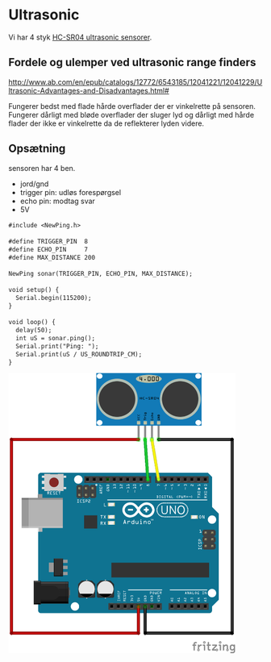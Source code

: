 # Ultrasonic
Vi har 4 styk [HC-SR04 ultrasonic sensorer](https://www.amazon.com/SainSmart-HC-SR04-Ranging-Detector-Distance/dp/B004U8TOE6).

## Fordele og ulemper ved ultrasonic range finders
http://www.ab.com/en/epub/catalogs/12772/6543185/12041221/12041229/Ultrasonic-Advantages-and-Disadvantages.html#

Fungerer bedst med flade hårde overflader der er vinkelrette på sensoren.
Fungerer dårligt med bløde overflader der sluger lyd og dårligt med hårde flader der ikke er vinkelrette da de reflekterer lyden videre.

## Opsætning
sensoren har 4 ben.

* jord/gnd
* trigger pin: udløs forespørgsel
* echo pin: modtag svar
* 5V

```
#include <NewPing.h>
 
#define TRIGGER_PIN  8
#define ECHO_PIN     7
#define MAX_DISTANCE 200
 
NewPing sonar(TRIGGER_PIN, ECHO_PIN, MAX_DISTANCE);

void setup() {
  Serial.begin(115200);
}
 
void loop() {
  delay(50);
  int uS = sonar.ping();
  Serial.print("Ping: ");
  Serial.print(uS / US_ROUNDTRIP_CM);
}
```

<img src="img/hc-sr04 basic setup_bb.png" alt="basic setup" width=450 >

